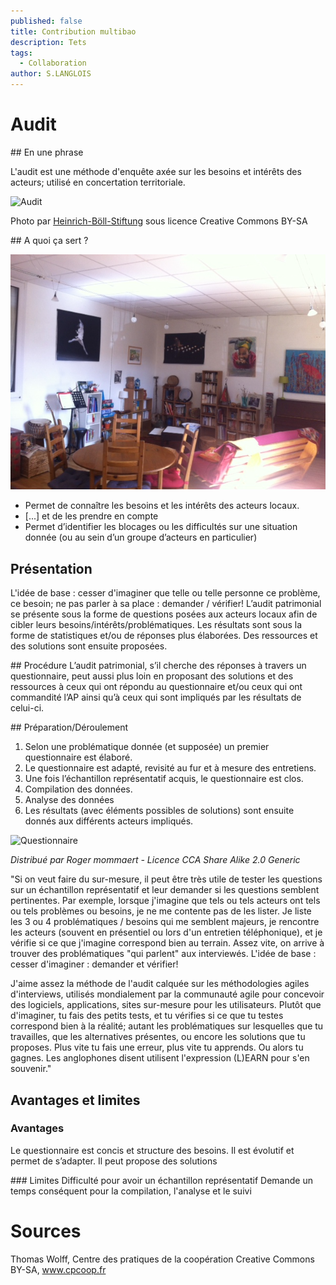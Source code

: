 ```yaml
---
published: false
title: Contribution multibao
description: Tets
tags: 
  - Collaboration
author: S.LANGLOIS
---
```



# Audit

## En une phrase  

L'audit est une méthode d'enquête axée sur les besoins et intérêts des acteurs; utilisé en concertation territoriale. 

![Audit](http://farm6.staticflickr.com/5527/13981256424_9658f31715_z.jpg)

Photo par [Heinrich-Böll-Stiftung](https://www.flickr.com/photos/boellstiftung/13981256424) sous licence Creative Commons BY-SA

## A quoi ça sert ?

![image.jpeg](/media/image.jpeg)

* Permet de connaître les besoins et les intérêts des acteurs locaux. 
* [...] et de les prendre en compte 
* Permet d’identifier les blocages ou les difficultés sur une situation donnée (ou au sein d’un groupe d’acteurs en particulier)

## Présentation 

L'idée de base : cesser d'imaginer que telle ou telle personne ce problème, ce besoin; ne pas parler à sa place : demander / vérifier!
L’audit patrimonial se présente sous la forme de questions posées aux acteurs locaux afin de cibler leurs besoins/intérêts/problématiques. Les résultats sont sous la forme de statistiques et/ou de réponses plus élaborées. Des ressources et des solutions sont ensuite proposées.

## Procédure 
L’audit patrimonial, s’il cherche des réponses à travers un questionnaire, peut aussi plus loin en proposant des solutions et des ressources à ceux qui ont répondu au questionnaire et/ou ceux qui ont commandité l’AP ainsi qu’à ceux qui sont impliqués par les résultats de celui-ci.

## Préparation/Déroulement

1. Selon une problématique donnée (et supposée) un premier questionnaire est élaboré.
2. Le questionnaire est adapté, revisité au fur et à mesure des entretiens.
3. Une fois l’échantillon représentatif acquis, le questionnaire est clos.
4. Compilation des données.
5. Analyse des données
6. Les résultats (avec éléments possibles de solutions) sont ensuite donnés aux différents acteurs impliqués.

![Questionnaire](http://upload.wikimedia.org/wikipedia/commons/thumb/3/3c/Questionnaire_0001.jpg/640px-Questionnaire_0001.jpg)

*Distribué par Roger mommaert - Licence CCA Share Alike 2.0 Generic*

"Si on veut faire du sur-mesure, il peut être très utile de tester les questions sur un échantillon représentatif et leur demander si les questions semblent pertinentes. Par exemple, lorsque j'imagine que tels ou tels acteurs ont tels ou tels problèmes ou besoins, je ne me contente pas de les lister. Je liste les 3 ou 4 problématiques / besoins qui me semblent majeurs, je rencontre les acteurs (souvent en présentiel ou lors d'un entretien téléphonique), et je vérifie si ce que j'imagine correspond bien au terrain. Assez vite, on arrive à trouver des problématiques "qui parlent" aux interviewés. 
L'idée de base : cesser d'imaginer : demander et vérifier!

J'aime assez la méthode de l'audit calquée sur les méthodologies agiles d'interviews, utilisés mondialement par la communauté agile pour concevoir des logiciels, applications, sites sur-mesure pour les utilisateurs. Plutôt que d'imaginer, tu fais des petits tests, et tu vérifies si ce que tu testes correspond bien à la réalité; autant les problématiques sur lesquelles que tu travailles, que les alternatives présentes, ou encore les solutions que tu proposes. Plus vite tu fais une erreur, plus vite tu apprends. Ou alors tu gagnes. Les anglophones disent utilisent l'expression (L)EARN pour s'en souvenir."  


## Avantages et limites 

### Avantages 
Le questionnaire est concis et structure des besoins.
Il est évolutif et permet de s’adapter.
Il peut propose des solutions

### Limites 
Difficulté pour avoir un échantillon représentatif
Demande un temps conséquent pour la compilation, l'analyse et le suivi

# Sources

Thomas Wolff, Centre des pratiques de la coopération Creative Commons BY-SA, www.cpcoop.fr
